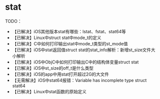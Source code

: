 # stat

TODO：

* 【已解决】iOS其他版本stat有哪些：lstat、fstat、stat64等
* 【已解决】Linux中struct stat中mode_t的定义
* 【已解决】C中如何打印输出stat中mode_t类型的st_mode值
* 【已解决】iOS中stat返回值struct stat的stat_info解析：新增st_size文件大小解析
* 【已解决】iOS中ObjC中如何打印输出C中的结构体变量struct stat
* 【已解决】iOS中st_size的off_t是什么类型
* 【已解决】iOS的app中用stat打开超过2G的大文件
* 【无需解决】iOS中stat64报错：Variable has incomplete type struct stat64
* 【已解决】Linux中stat函数的原始定义
